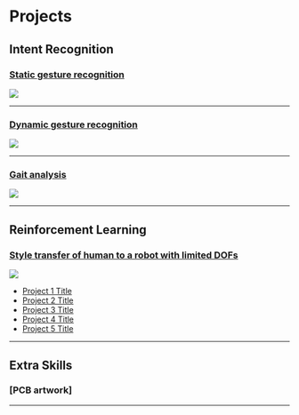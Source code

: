 # Projects

## Intent Recognition

### [Static gesture recognition](/sample_page)
<img src="images/dummy_thumbnail.jpg?raw=true"/>

---
### [Dynamic gesture recognition](/pdf/sample_presentation.pdf)
<img src="images/dummy_thumbnail.jpg?raw=true"/>

---
### [Gait analysis](http://example.com/)
<img src="images/dummy_thumbnail.jpg?raw=true"/>

---

## Reinforcement Learning

### [Style transfer of human to a robot with limited DOFs](/sample_page)
<img src="images/dummy_thumbnail.jpg?raw=true"/>

- [Project 1 Title](http://example.com/)
- [Project 2 Title](http://example.com/)
- [Project 3 Title](http://example.com/)
- [Project 4 Title](http://example.com/)
- [Project 5 Title](http://example.com/)

---

## Extra Skills

### [PCB artwork]




---
<!-- <p style="font-size:11px">Page template forked from <a href="https://github.com/evanca/quick-portfolio">evanca</a></p> -->
<!-- Remove above link if you don't want to attibute -->
